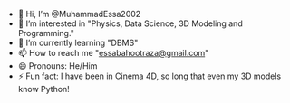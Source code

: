 - 👋 Hi, I’m @MuhammadEssa2002
- 👀 I’m interested in "Physics, Data Science, 3D Modeling and Programming."
- 🌱 I’m currently learning "DBMS"
- 📫 How to reach me "essabahootraza@gmail.com"
- 😄 Pronouns: He/Him
- ⚡ Fun fact: I have been in Cinema 4D, so long that even my 3D models know Python!



